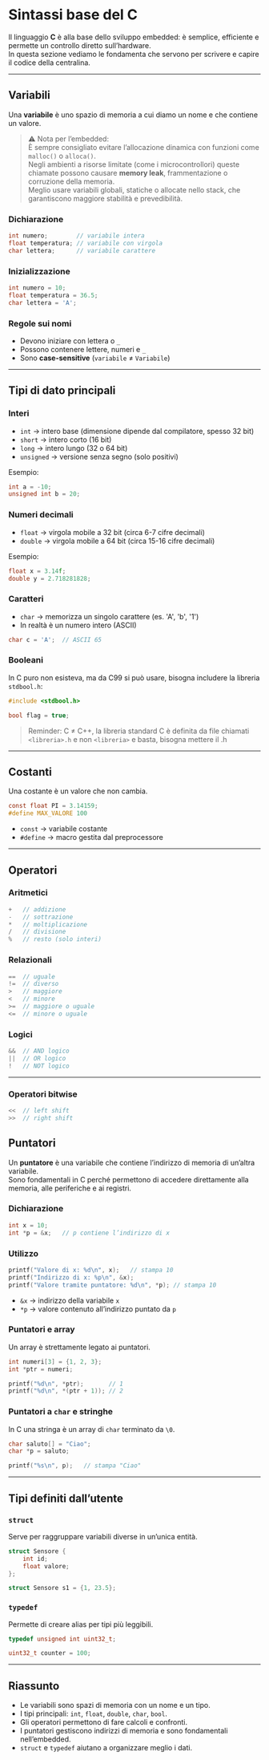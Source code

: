 
# Sintassi base del C

Il linguaggio **C** è alla base dello sviluppo embedded: è semplice, efficiente e permette un controllo diretto sull’hardware.  
In questa sezione vediamo le fondamenta che servono per scrivere e capire il codice della centralina.

---

## Variabili

Una **variabile** è uno spazio di memoria a cui diamo un nome e che contiene un valore.

> ⚠️ Nota per l’embedded:  
> È sempre consigliato evitare l’allocazione dinamica con funzioni come `malloc()` o `alloca()`.  
> Negli ambienti a risorse limitate (come i microcontrollori) queste chiamate possono causare **memory leak**, frammentazione o corruzione della memoria.  
> Meglio usare variabili globali, statiche o allocate nello stack, che garantiscono maggiore stabilità e prevedibilità.


### Dichiarazione
```c
int numero;        // variabile intera
float temperatura; // variabile con virgola
char lettera;      // variabile carattere
````

### Inizializzazione

```c
int numero = 10;
float temperatura = 36.5;
char lettera = 'A';
```

### Regole sui nomi

- Devono iniziare con lettera o `_`
- Possono contenere lettere, numeri e `_`
- Sono **case-sensitive** (`variabile` ≠ `Variabile`)

---

## Tipi di dato principali

### Interi

- `int` → intero base (dimensione dipende dal compilatore, spesso 32 bit)
- `short` → intero corto (16 bit)
- `long` → intero lungo (32 o 64 bit)
- `unsigned` → versione senza segno (solo positivi)

Esempio:

```c
int a = -10;
unsigned int b = 20;
```

### Numeri decimali

- `float` → virgola mobile a 32 bit (circa 6-7 cifre decimali)
- `double` → virgola mobile a 64 bit (circa 15-16 cifre decimali)

Esempio:

```c
float x = 3.14f;
double y = 2.718281828;
```

### Caratteri

- `char` → memorizza un singolo carattere (es. 'A', 'b', '1')
- In realtà è un numero intero (ASCII)

```c
char c = 'A';  // ASCII 65
```

### Booleani

In C puro non esisteva, ma da C99 si può usare, bisogna includere la libreria `stdbool.h`:

```c
#include <stdbool.h>

bool flag = true;
```

> Reminder:
> C $\ne$ C++, la libreria standard C è definita da file chiamati `<libreria>.h` e non `<libreria>` e basta, bisogna mettere il .h 

---

## Costanti

Una costante è un valore che non cambia.

```c
const float PI = 3.14159;
#define MAX_VALORE 100
```

- `const` → variabile costante
- `#define` → macro gestita dal preprocessore

---

## Operatori

### Aritmetici

```c
+   // addizione
-   // sottrazione
*   // moltiplicazione
/   // divisione
%   // resto (solo interi)
```

### Relazionali

```c
==  // uguale
!=  // diverso
>   // maggiore
<   // minore
>=  // maggiore o uguale
<=  // minore o uguale
```

### Logici

```c
&&  // AND logico
||  // OR logico
!   // NOT logico
```

---

### Operatori bitwise

```c
<<  // left shift
>>  // right shift
```

## Puntatori

Un **puntatore** è una variabile che contiene l’indirizzo di memoria di un’altra variabile.  
Sono fondamentali in C perché permettono di accedere direttamente alla memoria, alle periferiche e ai registri.

### Dichiarazione

```c
int x = 10;
int *p = &x;   // p contiene l’indirizzo di x
```

### Utilizzo

```c
printf("Valore di x: %d\n", x);   // stampa 10
printf("Indirizzo di x: %p\n", &x);
printf("Valore tramite puntatore: %d\n", *p); // stampa 10
```

- `&x` → indirizzo della variabile `x`
- `*p` → valore contenuto all’indirizzo puntato da `p`

### Puntatori e array

Un array è strettamente legato ai puntatori.

```c
int numeri[3] = {1, 2, 3};
int *ptr = numeri;

printf("%d\n", *ptr);       // 1
printf("%d\n", *(ptr + 1)); // 2
```

### Puntatori a `char` e stringhe

In C una stringa è un array di `char` terminato da `\0`.

```c
char saluto[] = "Ciao";
char *p = saluto;

printf("%s\n", p);   // stampa "Ciao"
```

---

## Tipi definiti dall’utente

### `struct`

Serve per raggruppare variabili diverse in un’unica entità.

```c
struct Sensore {
    int id;
    float valore;
};

struct Sensore s1 = {1, 23.5};
```

### `typedef`

Permette di creare alias per tipi più leggibili.

```c
typedef unsigned int uint32_t;

uint32_t counter = 100;
```

---

## Riassunto

- Le variabili sono spazi di memoria con un nome e un tipo.
- I tipi principali: `int`, `float`, `double`, `char`, `bool`.
- Gli operatori permettono di fare calcoli e confronti.
- I puntatori gestiscono indirizzi di memoria e sono fondamentali nell’embedded.
- `struct` e `typedef` aiutano a organizzare meglio i dati.